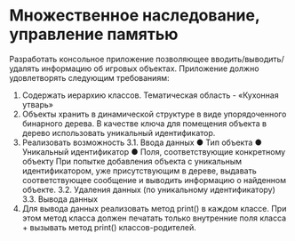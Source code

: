 # Множественное наследование, управление памятью

Разработать консольное приложение позволяющее вводить/выводить/удалять информацию об игровых объектах. Приложение должно удовлетворять следующим требованиям:
1.	Содержать иерархию классов. Тематическая область - «Кухонная утварь»
2.	Объекты хранить в динамической структуре в виде упорядоченного бинарного дерева. В качестве ключа для помещения объекта в дерево использовать уникальный идентификатор. 
3.	Реализовать возможность
3.1.	Ввода данных
●	Тип объекта
●	Уникальный идентификатор
●	Поля, соответствующие конкретному объекту
При попытке добавления объекта с уникальным идентификатором, уже присутствующим в дереве, выдавать соответствующее сообщение и выводить информацию о найденном объекте.
3.2.	Удаления данных (по уникальному идентификатору)
3.3.	Вывода данных
4.	Для вывода данных реализовать метод print() в каждом классе. При этом метод класса должен печатать только внутренние поля класса + вызывать метод print() классов-родителей.